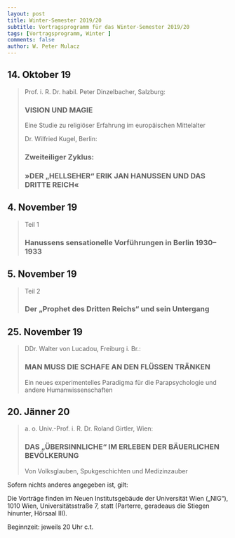 ```yaml
---
layout: post
title: Winter-Semester 2019/20
subtitle: Vortragsprogramm für das Winter-Semester 2019/20
tags: [Vortragsprogramm, Winter ]
comments: false
author: W. Peter Mulacz
---
```


## 14. Oktober 19
> Prof. i. R. Dr. habil. Peter Dinzelbacher, Salzburg:
> ### VISION UND MAGIE
> Eine Studie zu religiöser Erfahrung im europäischen Mittelalter
>
> Dr. Wilfried Kugel, Berlin:
> ### Zweiteiliger Zyklus:
> ### »DER „HELLSEHER“ ERIK JAN HANUSSEN UND DAS DRITTE REICH«


## 4. November 19
> Teil 1
> ### Hanussens sensationelle Vorführungen in Berlin 1930–1933

## 5. November 19
> Teil 2
> ### Der „Prophet des Dritten Reichs“ und sein Untergang


## 25. November 19
> DDr. Walter von Lucadou, Freiburg i. Br.:
> ### MAN MUSS DIE SCHAFE AN DEN FLÜSSEN TRÄNKEN
> Ein neues experimentelles Paradigma für die Parapsychologie und andere Humanwissenschaften

## 20. Jänner 20
> a. o. Univ.-Prof. i. R. Dr. Roland Girtler, Wien:
> ### DAS „ÜBERSINNLICHE“ IM ERLEBEN DER BÄUERLICHEN BEVÖLKERUNG
> Von Volksglauben, Spukgeschichten und Medizinzauber


Sofern nichts anderes angegeben ist, gilt:

Die Vorträge finden im Neuen Institutsgebäude der Universität Wien („NIG“), 1010 Wien, Universitätsstraße 7, statt (Parterre, geradeaus die Stiegen hinunter, Hörsaal III).

Beginnzeit: jeweils 20 Uhr c.t.

